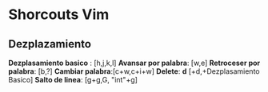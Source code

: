 # Shorcouts Vim
## Dezplazamiento
**Dezplasamiento basico** : [h,j,k,l]
**Avansar por palabra**: [w,e]
**Retroceser por palabra**: [b,?]
**Cambiar palabra**:[c+w,c+i+w]
**Delete**: **d** [+d,+Dezplasamiento Basico]
**Salto de linea**: [g+g,G, "int"+g]

<!--stackedit_data:
eyJoaXN0b3J5IjpbMzE4NTUxNjEzLC0yMDgxNDAxNzY5LDE1Nj
c2NDYyNzhdfQ==
-->